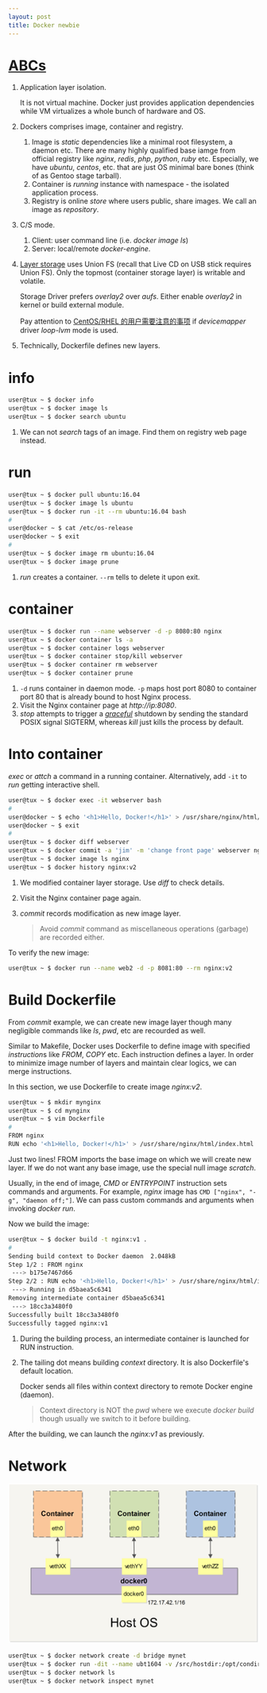 ```yaml
---
layout: post
title: Docker newbie
---
```


# [ABCs](https://yeasy.gitbooks.io/docker_practice/content/introduction/what.html)

1. Application layer isolation.

   It is not virtual machine. Docker just provides application dependencies while VM virtualizes a whole bunch of hardware and OS.
2. Dockers comprises image, container and registry.
   1. Image is *static* dependencies like a minimal root filesystem, a daemon etc. There are many highly qualified base iamge from official registry like *nginx*, *redis*, *php*, *python*, *ruby* etc. Especially, we have *ubuntu*, *centos*, etc. that are just OS minimal bare bones (think of as Gentoo stage tarball).
   2. Container is *running* instance with namespace - the isolated application process.
   3. Registry is online *store* where users public, share images. We call an image as *repository*.
3. C/S mode.
   1. Client: user command line (i.e. *docker image ls*)
   2. Server: local/remote *docker-engine*.
4. [Layer storage](https://docs.docker.com/storage/storagedriver/) uses Union FS (recall that Live CD on USB stick requires Union FS). Only the topmost (container storage layer) is writable and volatile.

   Storage Driver prefers *overlay2* over *aufs*. Either enable *overlay2* in kernel or build external module.

   Pay attention to [CentOS/RHEL 的用户需要注意的事项](https://yeasy.gitbooks.io/docker_practice/content/image/rm.html#centosrhel-%E7%9A%84%E7%94%A8%E6%88%B7%E9%9C%80%E8%A6%81%E6%B3%A8%E6%84%8F%E7%9A%84%E4%BA%8B%E9%A1%B9) if *devicemapper* driver *loop-lvm* mode is used.
5. Technically, Dockerfile defines new layers.

# info

```bash
user@tux ~ $ docker info
user@tux ~ $ docker image ls
user@tux ~ $ docker search ubuntu
```

1. We can not *search* tags of an image. Find them on registry web page instead.

# run

```bash
user@tux ~ $ docker pull ubuntu:16.04
user@tux ~ $ docker image ls ubuntu
user@tux ~ $ docker run -it --rm ubuntu:16.04 bash
#
user@docker ~ $ cat /etc/os-release
user@docker ~ $ exit
#
user@tux ~ $ docker image rm ubuntu:16.04
user@tux ~ $ docker image prune
```

1. *run* creates a container. `--rm` tells to delete it upon exit.

# container

```bash
user@tux ~ $ docker run --name webserver -d -p 8080:80 nginx
user@tux ~ $ docker container ls -a
user@tux ~ $ docker container logs webserver
user@tux ~ $ docker container stop/kill webserver
user@tux ~ $ docker container rm webserver
user@tux ~ $ docker container prune
```

1. `-d` runs container in daemon mode. `-p` maps host port 8080 to container port 80 that is already bound to host Nginx process.
2. Visit the Nginx container page at *http://ip:8080*.
3. *stop* attempts to trigger a [*graceful*](https://superuser.com/a/757497) shutdown by sending the standard POSIX signal SIGTERM, whereas *kill* just kills the process by default.

# Into container

*exec* or *attch* a command in a running container. Alternatively, add `-it` to *run* getting interactive shell.

```bash
user@tux ~ $ docker exec -it webserver bash
#
user@docker ~ $ echo '<h1>Hello, Docker!</h1>' > /usr/share/nginx/html/index.html
user@docker ~ $ exit
#
user@tux ~ $ docker diff webserver
user@tux ~ $ docker commit -a 'jim' -m 'change front page' webserver nginx:v2
user@tux ~ $ docker image ls nginx
user@tux ~ $ docker history nginx:v2
```

1. We modified container layer storage. Use *diff* to check details.
2. Visit the Nginx container page again.
3. *commit* records modification as new image layer.

   >Avoid *commit* command as miscellaneous operations (garbage) are recorded either.

To verify the new image:

```bash
user@tux ~ $ docker run --name web2 -d -p 8081:80 --rm nginx:v2
```

# Build Dockerfile

From *commit* example, we can create new image layer though many negligible commands like *ls*, *pwd*, etc are recourded as well.

Similar to Makefile, Docker uses Dockerfile to define image with specified *instruction*s like *FROM*, *COPY* etc. Each instruction defines a layer. In order to minimize image number of layers and maintain clear logics, we can merge instructions.

In this section, we use Dockerfile to create image *nginx:v2*.

```bash
user@tux ~ $ mkdir mynginx
user@tux ~ $ cd mynginx
user@tux ~ $ vim Dockerfile
#
FROM nginx
RUN echo '<h1>Hello, Docker!</h1>' > /usr/share/nginx/html/index.html
```

Just two lines! FROM imports the base image on which we will create new layer. If we do not want any base image, use the special null image *scratch*.

Usually, in the end of image, *CMD* or *ENTRYPOINT* instruction sets commands and arguments. For example, *nginx* image has `CMD ["nginx", "-g", "daemon off;"]`. We can pass custom commands and arguments when invoking *docker run*.

Now we build the image:

```bash
user@tux ~ $ docker build -t nginx:v1 .
#
Sending build context to Docker daemon  2.048kB
Step 1/2 : FROM nginx
 ---> b175e7467d66
Step 2/2 : RUN echo '<h1>Hello, Docker!</h1>' > /usr/share/nginx/html/index.html
 ---> Running in d5baea5c6341
Removing intermediate container d5baea5c6341
 ---> 18cc3a3480f0
Successfully built 18cc3a3480f0
Successfully tagged nginx:v1
```

1. During the building process, an intermediate container is launched for RUN instruction.
2. The tailing dot means building *context* directory. It is also Dockerfile's default location.

   Docker sends all files within context directory to remote Docker engine (daemon).

   >Context directory is NOT the *pwd* where we execute *docker build* though usually we switch to it before building.

After the building, we can launch the *nginx:v1* as previously.

# Network

![docker netowrk](/assets/docker-net.png)

```bash
user@tux ~ $ docker network create -d bridge mynet
user@tux ~ $ docker run -dit --name ubt1604 -v /src/hostdir:/opt/condir:rw --network mynet ubuntu:16.04
user@tux ~ $ docker network ls
user@tux ~ $ docker network inspect mynet
```
